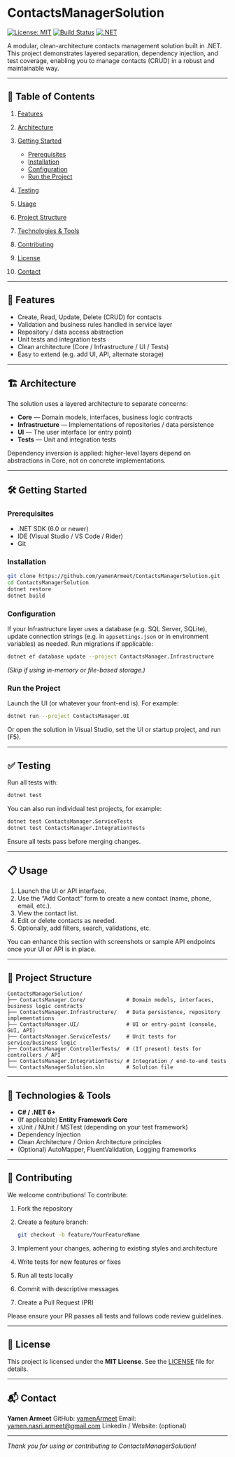 # ContactsManagerSolution

[![License: MIT](https://img.shields.io/badge/License-MIT-blue.svg)](LICENSE)
[![Build Status](https://img.shields.io/github/actions/workflow/status/yamenArmeet/ContactsManagerSolution/dotnet.yml?branch=main)](https://github.com/yamenArmeet/ContactsManagerSolution/actions)
[![.NET](https://img.shields.io/badge/.NET-6%2B-blue)](https://dotnet.microsoft.com)

A modular, clean-architecture contacts management solution built in .NET. This project demonstrates layered separation, dependency injection, and test coverage, enabling you to manage contacts (CRUD) in a robust and maintainable way.

---

## 📌 Table of Contents

1. [Features](#features)
2. [Architecture](#architecture)
3. [Getting Started](#getting-started)

   * [Prerequisites](#prerequisites)
   * [Installation](#installation)
   * [Configuration](#configuration)
   * [Run the Project](#run-the-project)
4. [Testing](#testing)
5. [Usage](#usage)
6. [Project Structure](#project-structure)
7. [Technologies & Tools](#technologies--tools)
8. [Contributing](#contributing)
9. [License](#license)
10. [Contact](#contact)

---

## 🚀 Features

* Create, Read, Update, Delete (CRUD) for contacts
* Validation and business rules handled in service layer
* Repository / data access abstraction
* Unit tests and integration tests
* Clean architecture (Core / Infrastructure / UI / Tests)
* Easy to extend (e.g. add UI, API, alternate storage)

---

## 🏗 Architecture

The solution uses a layered architecture to separate concerns:

* **Core** — Domain models, interfaces, business logic contracts
* **Infrastructure** — Implementations of repositories / data persistence
* **UI** — The user interface (or entry point)
* **Tests** — Unit and integration tests

Dependency inversion is applied: higher-level layers depend on abstractions in Core, not on concrete implementations.

---

## 🛠 Getting Started

### Prerequisites

* .NET SDK (6.0 or newer)
* IDE (Visual Studio / VS Code / Rider)
* Git

### Installation

```bash
git clone https://github.com/yamenArmeet/ContactsManagerSolution.git
cd ContactsManagerSolution
dotnet restore
dotnet build
```

### Configuration

If your Infrastructure layer uses a database (e.g. SQL Server, SQLite), update connection strings (e.g. in `appsettings.json` or in environment variables) as needed. Run migrations if applicable:

```bash
dotnet ef database update --project ContactsManager.Infrastructure
```

*(Skip if using in-memory or file-based storage.)*

### Run the Project

Launch the UI (or whatever your front-end is). For example:

```bash
dotnet run --project ContactsManager.UI
```

Or open the solution in Visual Studio, set the UI or startup project, and run (F5).

---

## ✅ Testing

Run all tests with:

```bash
dotnet test
```

You can also run individual test projects, for example:

```bash
dotnet test ContactsManager.ServiceTests
dotnet test ContactsManager.IntegrationTests
```

Ensure all tests pass before merging changes.

---

## 📋 Usage

1. Launch the UI or API interface.
2. Use the “Add Contact” form to create a new contact (name, phone, email, etc.).
3. View the contact list.
4. Edit or delete contacts as needed.
5. Optionally, add filters, search, validations, etc.

You can enhance this section with screenshots or sample API endpoints once your UI or API is in place.

---

## 📁 Project Structure

```
ContactsManagerSolution/
├── ContactsManager.Core/             # Domain models, interfaces, business logic contracts  
├── ContactsManager.Infrastructure/   # Data persistence, repository implementations  
├── ContactsManager.UI/               # UI or entry-point (console, GUI, API)  
├── ContactsManager.ServiceTests/     # Unit tests for service/business logic  
├── ContactsManager.ControllerTests/  # (If present) tests for controllers / API  
├── ContactsManager.IntegrationTests/ # Integration / end-to-end tests  
└── ContactsManagerSolution.sln       # Solution file  
```

---

## 🧰 Technologies & Tools

* **C# / .NET 6+**
* (If applicable) **Entity Framework Core**
* xUnit / NUnit / MSTest (depending on your test framework)
* Dependency Injection
* Clean Architecture / Onion Architecture principles
* (Optional) AutoMapper, FluentValidation, Logging frameworks

---

## 🤝 Contributing

We welcome contributions! To contribute:

1. Fork the repository
2. Create a feature branch:

   ```bash
   git checkout -b feature/YourFeatureName
   ```
3. Implement your changes, adhering to existing styles and architecture
4. Write tests for new features or fixes
5. Run all tests locally
6. Commit with descriptive messages
7. Create a Pull Request (PR)

Please ensure your PR passes all tests and follows code review guidelines.

---

## 🪪 License

This project is licensed under the **MIT License**.
See the [LICENSE](LICENSE) file for details.

---

## 📬 Contact

**Yamen Armeet**
GitHub: [yamenArmeet](https://github.com/yamenArmeet)
Email: [yamen.nasri.armeet@gmail.com](mailto:yamen.nasri.armeet@gmail.com)
LinkedIn / Website: (optional)

---

*Thank you for using or contributing to ContactsManagerSolution!*
